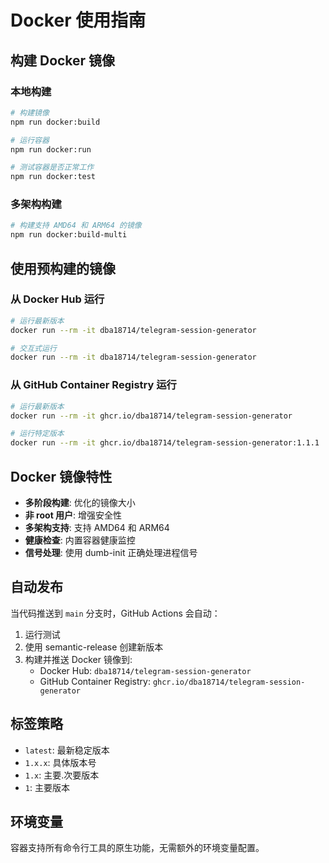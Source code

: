# Docker 使用指南

## 构建 Docker 镜像

### 本地构建
```bash
# 构建镜像
npm run docker:build

# 运行容器
npm run docker:run

# 测试容器是否正常工作
npm run docker:test
```

### 多架构构建
```bash
# 构建支持 AMD64 和 ARM64 的镜像
npm run docker:build-multi
```

## 使用预构建的镜像

### 从 Docker Hub 运行
```bash
# 运行最新版本
docker run --rm -it dba18714/telegram-session-generator

# 交互式运行
docker run --rm -it dba18714/telegram-session-generator
```

### 从 GitHub Container Registry 运行
```bash
# 运行最新版本
docker run --rm -it ghcr.io/dba18714/telegram-session-generator

# 运行特定版本
docker run --rm -it ghcr.io/dba18714/telegram-session-generator:1.1.1
```

## Docker 镜像特性

- **多阶段构建**: 优化的镜像大小
- **非 root 用户**: 增强安全性
- **多架构支持**: 支持 AMD64 和 ARM64
- **健康检查**: 内置容器健康监控
- **信号处理**: 使用 dumb-init 正确处理进程信号

## 自动发布

当代码推送到 `main` 分支时，GitHub Actions 会自动：

1. 运行测试
2. 使用 semantic-release 创建新版本
3. 构建并推送 Docker 镜像到:
   - Docker Hub: `dba18714/telegram-session-generator`
   - GitHub Container Registry: `ghcr.io/dba18714/telegram-session-generator`

## 标签策略

- `latest`: 最新稳定版本
- `1.x.x`: 具体版本号
- `1.x`: 主要.次要版本
- `1`: 主要版本

## 环境变量

容器支持所有命令行工具的原生功能，无需额外的环境变量配置。
